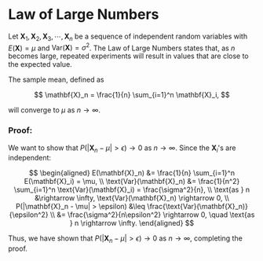 # **Law of Large Numbers**

Let $\mathbf{X}_1, \mathbf{X}_2, \mathbf{X}_3, \cdots, \mathbf{X}_n$ be a sequence of independent random variables with $E(\mathbf{X}) = \mu$ and $\text{Var}(\mathbf{X}) = \sigma^2$. The Law of Large Numbers states that, as $n$ becomes large, repeated experiments will result in values that are close to the expected value.

The sample mean, defined as

$$
\mathbf{X}_n = \frac{1}{n} \sum_{i=1}^n \mathbf{X}_i,
$$

will converge to $\mu$ as $n \rightarrow \infty$.

### Proof:

We want to show that $P(|\mathbf{X}_n - \mu| > \epsilon) \rightarrow 0$ as $n \rightarrow \infty$. Since the $\mathbf{X}_i$'s are independent:

$$
\begin{aligned}
E(\mathbf{X}_n) &= \frac{1}{n} \sum_{i=1}^n E(\mathbf{X}_i) = \mu, \\
\text{Var}(\mathbf{X}_n) &= \frac{1}{n^2} \sum_{i=1}^n \text{Var}(\mathbf{X}_i) = \frac{\sigma^2}{n}, \\
\text{as } n &\rightarrow \infty, \text{Var}(\mathbf{X}_n) \rightarrow 0, \\
P(|\mathbf{X}_n - \mu| > \epsilon) &\leq \frac{\text{Var}(\mathbf{X}_n)}{\epsilon^2} \\
&= \frac{\sigma^2}{n\epsilon^2} \rightarrow 0, \quad \text{as } n \rightarrow \infty.
\end{aligned}
$$

Thus, we have shown that $P(|\mathbf{X}_n - \mu| > \epsilon) \rightarrow 0$ as $n \to \infty$, completing the proof.
